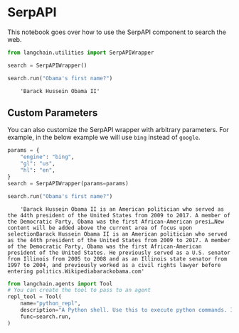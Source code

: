 # SerpAPI

This notebook goes over how to use the SerpAPI component to search the web.

<!-- WARNING: THIS FILE WAS AUTOGENERATED! DO NOT EDIT! Instead, edit the notebook w/the location & name as this file. -->


```python
from langchain.utilities import SerpAPIWrapper
```


```python
search = SerpAPIWrapper()
```


```python
search.run("Obama's first name?")
```

<CodeOutputBlock lang="python">

```
    'Barack Hussein Obama II'
```

</CodeOutputBlock>

## Custom Parameters
You can also customize the SerpAPI wrapper with arbitrary parameters. For example, in the below example we will use `bing` instead of `google`.


```python
params = {
    "engine": "bing",
    "gl": "us",
    "hl": "en",
}
search = SerpAPIWrapper(params=params)
```


```python
search.run("Obama's first name?")
```

<CodeOutputBlock lang="python">

```
    'Barack Hussein Obama II is an American politician who served as the 44th president of the United States from 2009 to 2017. A member of the Democratic Party, Obama was the first African-American presi…New content will be added above the current area of focus upon selectionBarack Hussein Obama II is an American politician who served as the 44th president of the United States from 2009 to 2017. A member of the Democratic Party, Obama was the first African-American president of the United States. He previously served as a U.S. senator from Illinois from 2005 to 2008 and as an Illinois state senator from 1997 to 2004, and previously worked as a civil rights lawyer before entering politics.Wikipediabarackobama.com'
```

</CodeOutputBlock>


```python
from langchain.agents import Tool
# You can create the tool to pass to an agent
repl_tool = Tool(
    name="python_repl",
    description="A Python shell. Use this to execute python commands. Input should be a valid python command. If you want to see the output of a value, you should print it out with `print(...)`.",
    func=search.run,
)
```
